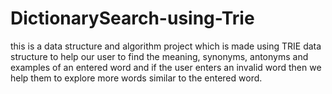 # DictionarySearch-using-Trie
this is a data structure and algorithm project which is made using TRIE data structure to help our user to find the meaning, synonyms, antonyms and examples of an entered word and if the user enters an invalid word then we help them to explore more words similar to the entered word. 
